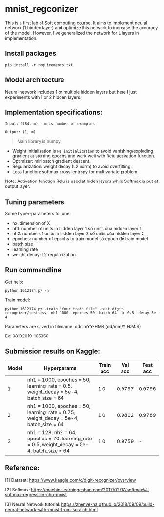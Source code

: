 # mnist_regconizer
This is a first lab of Soft computing course. It aims to implement neural network (1 hidden layer) and optimize this network to increase the accuracy of the model. However, I've generalized the network for L layers in implementation.

## Install packages
```
pip install -r requirements.txt
```

## Model architecture
Neural network includes 1 or multiple hidden layers but here I just experiments with 1 or 2 hidden layers.

## Implementation specifications:
```
Input: (784, m) - m is number of examples

Output: (1, m)
```
> Main library is numpy.

- Weight initialization is `He initialization` to avoid vanishing/exploding gradient at starting epochs and work well with Relu activation function.
- Optimizer: minibatch gradient descent.
- Regularization: weight decay (L2 norm) to avoid overfitting.
- Loss function: softmax cross-entropy for multivariate problem.

Note: Activation function Relu is used at hiden layers while Softmax is put at output layer.

## Tuning parameters

Some hyper-parameters to tune:
- nx: dimension of X
- nh1: number of units in hidden layer 1 số units của hidden layer 1
- nh2: number of units in hidden layer 2 số units của hidden layer 2
- epoches: number of epochs to train model số epoch để train model
- batch size
- learning rate
- weight decay: L2 regularization

## Run commandline
Get help:

```
python 1612174.py -h
```
 
Train model:

```
python 1612174.py -train "Your train file" -test digit-recognizer/test.csv -nh1 1000 -epoches 50 -batch 64 -lr 0.5 -decay 5e-4
```

Parameters are saved in filename: ddmmYY-HMS (dd/mm/Y H:M:S)

Ex: 08102019-165350

## Submission results on Kaggle:
|Model|Hyperparams|Train acc|Val acc|Test acc|
|---|---|---|---|---|
|1|nh1 = 1000, epoches = 50, learning_rate = 0.5, weight_decay = 5e-4, batch_size = 64|1.0|0.9797|0.9796|
|2|nh1 = 1000, epoches = 50, learning_rate = 0.75, weight_decay = 5e-4, batch_size = 64|1.0|0.9802|0.9789|
|3|nh1 = 128, nh2 = 64, epoches = 70, learning_rate = 0.5, weight_decay = 5e-4, batch_size = 64|1.0|0.9759|-|

## Reference:
[1] Dataset: https://www.kaggle.com/c/digit-recognizer/overview

[2] Softmax: https://machinelearningcoban.com/2017/02/17/softmax/#-softmax-regression-cho-mnist

[3] Neural Network tutorial: https://zhenye-na.github.io/2018/09/09/build-neural-network-with-mnist-from-scratch.html


